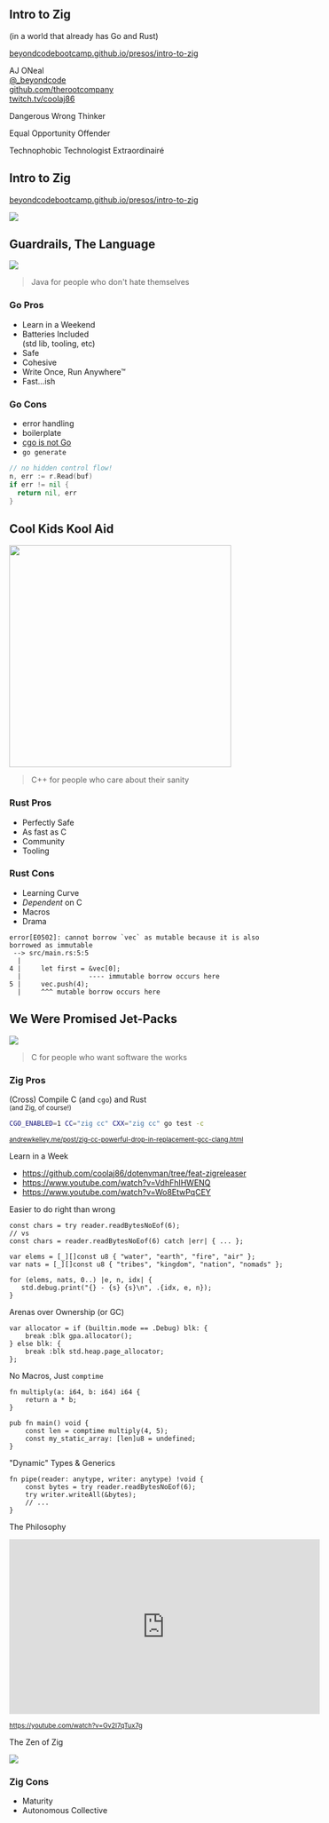 [comment]: # "THEME = white"
[comment]: # "CODE_THEME = github"
[comment]: # "controls: false"
[comment]: # "keyboard: true"
[comment]: # "markdown: { smartypants: true }"
[comment]: # "hash: false"
[comment]: # "respondToHashChanges: false"

## Intro to Zig

[comment]: # "!!!"

(in a world that already has Go and Rust)

[beyondcodebootcamp.github.io/presos/intro-to-zig](https://beyondcodebootcamp.github.io/presos/intro-to-zig/)

[comment]: # "!!!"

AJ ONeal <br>
[@\_beyondcode](https://twitter.com/@_beyondcode) <br>
[github.com/therootcompany](https://github.com/therootcompany/)
<br> [twitch.tv/coolaj86](https://twitch.tv/coolaj86)

[comment]: # "!!!"

Dangerous Wrong Thinker

Equal Opportunity Offender

Technophobic Technologist Extraordinairé

[comment]: # "!!!"

## Intro to Zig

[beyondcodebootcamp.github.io/presos/intro-to-zig](https://beyondcodebootcamp.github.io/presos/intro-to-zig/)

[comment]: # "!!!"

![](https://i.imgur.com/g8eOl9c.jpg)

[comment]: # "!!!"

## Guardrails, The Language

![](https://i.imgur.com/UJgoCT5.jpg)

[comment]: # "!!!"

> Java for people who don't hate themselves

[comment]: # "!!!"

### Go Pros

- Learn in a Weekend
- Batteries Included \
  (std lib, tooling, etc)
- Safe
- Cohesive
- Write Once, Run Anywhere™
- Fast...ish

[comment]: # "!!!"

### Go Cons

- error handling
- boilerplate
- [cgo is not Go](https://dave.cheney.net/2016/01/18/cgo-is-not-go)
- `go generate`

```go
// no hidden control flow!
n, err := r.Read(buf)
if err != nil {
  return nil, err
}
```

[comment]: # "!!!"

## Cool Kids Kool Aid

<img style="height: 400px" src="https://i.imgur.com/K00LpAz.png">

[comment]: # "!!!"

> C++ for people who care about their sanity

[comment]: # "!!!"

### Rust Pros

- Perfectly Safe
- As fast as C
- Community
- Tooling

[comment]: # "!!!"

### Rust Cons

- Learning Curve
- _Dependent_ on C
- Macros
- Drama

```text
error[E0502]: cannot borrow `vec` as mutable because it is also borrowed as immutable
 --> src/main.rs:5:5
  |
4 |     let first = &vec[0];
  |                 ---- immutable borrow occurs here
5 |     vec.push(4);
  |     ^^^ mutable borrow occurs here
```

[comment]: # "!!!"

## We Were Promised Jet-Packs

![](https://i.imgur.com/lljGPNf.png)

[comment]: # "!!!"

> C for people who want software the works

[comment]: # "!!!"

### Zig Pros

[comment]: # "!!!"

(Cross) Compile C (and `cgo`) and Rust \
 <small>(and Zig, of course!)</small>

```sh
CGO_ENABLED=1 CC="zig cc" CXX="zig cc" go test -c
```

<small><a href="https://andrewkelley.me/post/zig-cc-powerful-drop-in-replacement-gcc-clang.html">andrewkelley.me/post/zig-cc-powerful-drop-in-replacement-gcc-clang.html</a></small>

[comment]: # "!!!"

Learn in a Week

- <https://github.com/coolaj86/dotenvman/tree/feat-zigreleaser>
- <https://www.youtube.com/watch?v=VdhFhIHWENQ>
- <https://www.youtube.com/watch?v=Wo8EtwPqCEY>

[comment]: # "!!!"

Easier to do right than wrong

```zig
const chars = try reader.readBytesNoEof(6);
// vs
const chars = reader.readBytesNoEof(6) catch |err| { ... };
```

```zig
var elems = [_][]const u8 { "water", "earth", "fire", "air" };
var nats = [_][]const u8 { "tribes", "kingdom", "nation", "nomads" };

for (elems, nats, 0..) |e, n, idx| {
   std.debug.print("{} - {s} {s}\n", .{idx, e, n});
}
```

[comment]: # "!!!"

Arenas over Ownership (or GC)

```zig
var allocator = if (builtin.mode == .Debug) blk: {
    break :blk gpa.allocator();
} else blk: {
    break :blk std.heap.page_allocator;
};
```

[comment]: # "!!!"

No Macros, Just `comptime`

```zig
fn multiply(a: i64, b: i64) i64 {
    return a * b;
}

pub fn main() void {
    const len = comptime multiply(4, 5);
    const my_static_array: [len]u8 = undefined;
}
```

[comment]: # "!!!"

"Dynamic" Types & Generics

```zig
fn pipe(reader: anytype, writer: anytype) !void {
    const bytes = try reader.readBytesNoEof(6);
    try writer.writeAll(&bytes);
    // ...
}
```

[comment]: # "!!!"

The Philosophy

<iframe width="560" height="315" src="https://www.youtube-nocookie.com/embed/Gv2I7qTux7g?start=650" title="YouTube video player" frameborder="0" allow="accelerometer; autoplay; clipboard-write; encrypted-media; gyroscope; picture-in-picture" allowfullscreen></iframe>

<small><a href="https://www.youtube.com/watch?v=Gv2I7qTux7g">https://youtube.com/watch?v=Gv2I7qTux7g</a></small>

[comment]: # "!!!"

The Zen of Zig

![](https://i.imgur.com/KTEzl3F.png)

[comment]: # "!!!"

### Zig Cons

- Maturity
- Autonomous Collective
